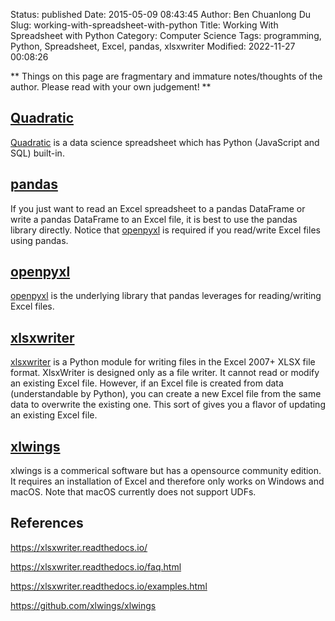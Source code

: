 Status: published
Date: 2015-05-09 08:43:45
Author: Ben Chuanlong Du
Slug: working-with-spreadsheet-with-python
Title: Working With Spreadsheet with Python
Category: Computer Science
Tags: programming, Python, Spreadsheet, Excel, pandas, xlsxwriter
Modified: 2022-11-27 00:08:26

**
Things on this page are
fragmentary and immature notes/thoughts of the author.
Please read with your own judgement!
**

## [Quadratic](https://app.quadratichq.com/)
[Quadratic](https://app.quadratichq.com/)
is a data science spreadsheet
which has Python (JavaScript and SQL) built-in.

## [pandas](https://github.com/pandas-dev/pandas)

If you just want to read an Excel spreadsheet to a pandas DataFrame 
or write a pandas DataFrame to an Excel file, 
it is best to use the pandas library directly.
Notice that 
[openpyxl](https://foss.heptapod.net/openpyxl/openpyxl)
is required if you read/write Excel files using pandas.

## [openpyxl](https://foss.heptapod.net/openpyxl/openpyxl)

[openpyxl](https://foss.heptapod.net/openpyxl/openpyxl)
is the underlying library that pandas leverages for reading/writing Excel files.

## [xlsxwriter](https://github.com/jmcnamara/XlsxWriter)
[xlsxwriter](https://github.com/jmcnamara/XlsxWriter)
is a Python module for writing files in the Excel 2007+ XLSX file format.
XlsxWriter is designed only as a file writer. 
It cannot read or modify an existing Excel file.
However,
if an Excel file is created from data (understandable by Python),
you can create a new Excel file from the same data to overwrite the existing one. 
This sort of gives you a flavor of updating an existing Excel file.

## [xlwings](https://www.xlwings.org/)
xlwings is a commerical software but has a opensource community edition. 
It requires an installation of Excel and therefore only works on Windows and macOS. 
Note that macOS currently does not support UDFs.

## References 

https://xlsxwriter.readthedocs.io/

https://xlsxwriter.readthedocs.io/faq.html

https://xlsxwriter.readthedocs.io/examples.html

https://github.com/xlwings/xlwings